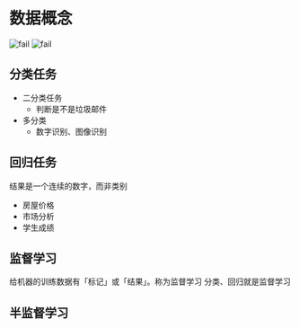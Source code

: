 # 数据概念
![fail](https://cdn.jsdelivr.net/gh/pitifulnoble/picture@master/96c77b5c98dbec19ba7902c9b45c57c83bf1f0ba.png)
![fail](https://cdn.jsdelivr.net/gh/pitifulnoble/picture@master/4291a66ff27f68ede2319edfd352973366ca77a8.png)

## 分类任务
- 二分类任务
    - 判断是不是垃圾邮件
- 多分类
    - 数字识别、图像识别

## 回归任务
结果是一个连续的数字，而非类别
- 房屋价格
- 市场分析
- 学生成绩

## 监督学习
给机器的训练数据有「标记」或「结果」。称为监督学习
分类、回归就是监督学习

## 半监督学习
